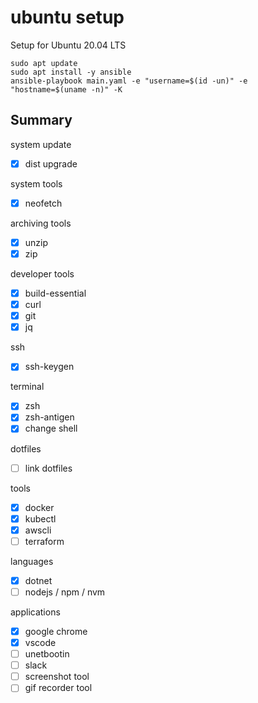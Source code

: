 
# ubuntu setup

Setup for Ubuntu 20.04 LTS

```
sudo apt update
sudo apt install -y ansible
ansible-playbook main.yaml -e "username=$(id -un)" -e "hostname=$(uname -n)" -K
```

## Summary

system update
- [x] dist upgrade

system tools
- [x] neofetch

archiving tools
- [x] unzip
- [x] zip

developer tools
- [x] build-essential
- [x] curl
- [x] git
- [x] jq

ssh
- [x] ssh-keygen

terminal
- [x] zsh
- [x] zsh-antigen
- [x] change shell

dotfiles
- [ ] link dotfiles

tools
- [x] docker
- [x] kubectl
- [x] awscli
- [ ] terraform

languages
- [x] dotnet
- [ ] nodejs / npm / nvm

applications
- [x] google chrome
- [x] vscode
- [ ] unetbootin
- [ ] slack
- [ ] screenshot tool
- [ ] gif recorder tool